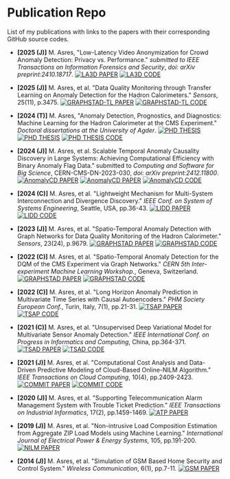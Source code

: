 # Publication Repo
List of my publications with links to the papers with their corresponding GitHub source codes.

+ **[2025 (J)]** M. Asres, "Low-Latency Video Anonymization for Crowd Anomaly Detection: Privacy vs. Performance." _submitted to IEEE Transactions on Information Forensics and Security_, _doi: arXiv preprint:2410.18717_. <a href="https://arxiv.org/abs/2410.18717"><img src="https://img.shields.io/badge/Paper-aXriv-red" alt="LA3D PAPER"></a> <a href="https://github.com/muleina/LA3D"><img src="https://img.shields.io/badge/Code-Github-blue" alt="LA3D CODE"></a>

+ **[2025 (J)]** M. Asres, et al. "Data Quality Monitoring through Transfer Learning on Anomaly Detection for the Hadron Calorimeters." _Sensors_, 25(11), p.3475.
<a href="https://www.mdpi.com/1424-8220/25/11/3475"><img src="https://img.shields.io/badge/Paper-Sensors-green" alt="GRAPHSTAD-TL PAPER"></a> <a href="https://github.com/muleina/CMS_HCAL_ML_OnlineDQM"><img src="https://img.shields.io/badge/Code-Github-blue" alt="GRAPHSTAD-TL CODE"></a>

+ **[2024 (T)]** M. Asres, "Anomaly Detection, Prognostics, and Diagnostics: Machine Learning for the Hadron Calorimeter at the CMS Experiment." _Doctoral dissertations at the University of Agder_.
<a href="https://uia.brage.unit.no/uia-xmlui/handle/11250/3132002"><img src="https://img.shields.io/badge/Thesis-PhD-red" alt="PHD THESIS"></a> <a href="https://cds.cern.ch/record/2920461"><img src="https://img.shields.io/badge/Thesis-CERN-blue" alt="PHD THESIS"></a> <a href="https://github.com/muleina"><img src="https://img.shields.io/badge/Code-Github-blue" alt="PHD THESIS CODE"></a>

+ **[2024 (J)]** M. Asres, et al. Scalable Temporal Anomaly Causality Discovery in Large Systems: Achieving Computational Efficiency with Binary Anomaly Flag Data." submitted to _Computing and Software for Big Science_, CERN-CMS-DN-2023-030, _doi: arXiv preprint:2412.11800_.
<a href="https://arxiv.org/abs/2412.11800"><img src="https://img.shields.io/badge/Paper-aXriv-red" alt="AnomalyCD PAPER"></a> <a href="https://cds.cern.ch/record/2919488/?ln=en"><img src="https://img.shields.io/badge/Paper-CERN-blue" alt="AnomalyCD PAPER"></a> <a href="https://github.com/muleina/AnomalyCD"><img src="https://img.shields.io/badge/Code-Github-blue" alt="AnomalyCD CODE"></a>

+ **[2024 (C)]** M. Asres, et al. "Lightweight Mechanism for Multi-System Interconnection and Divergence Discovery." _IEEE Conf. on System of Systems Engineering_, Seattle, USA, pp.36-43.
<a href="https://ieeexplore.ieee.org/abstract/document/10620930"><img src="https://img.shields.io/badge/Paper-IEEE-blue" alt="LIDD PAPER"></a> <a href="https://github.com/muleina/LIDD"><img src="https://img.shields.io/badge/Code-Github-blue" alt="LIDD CODE"></a>

+ **[2023 (J)]** M. Asres, et al. "Spatio-Temporal Anomaly Detection with Graph Networks for Data Quality Monitoring of the Hadron Calorimeter." _Sensors_, 23(24), p.9679.
<a href="https://www.mdpi.com/1424-8220/23/24/9679"><img src="https://img.shields.io/badge/Paper-Sensors-green" alt="GRAPHSTAD PAPER"></a> <a href="https://github.com/muleina/CMS_HCAL_ML_OnlineDQM"><img src="https://img.shields.io/badge/Code-Github-blue" alt="GRAPHSTAD CODE"></a>

+ **[2022 (C)]** M. Asres, et al. "Spatio-Temporal Anomaly Detection for the DQM of the CMS Experiment via Graph Networks." _CERN 5th Inter-experiment Machine Learning Workshop._, Geneva, Switzerland.
<a href="https://indico.cern.ch/event/1078970/contributions/4833337"><img src="https://img.shields.io/badge/Presentation-CERN-blue" alt="GRAPHSTAD PAPER"></a> <a href="https://github.com/muleina/CMS_HCAL_ML_OnlineDQM"><img src="https://img.shields.io/badge/Code-Github-blue" alt="GRAPHSTAD CODE"></a>

+ **[2022 (C)]** M. Asres, et al. "Long Horizon Anomaly Prediction in Multivariate Time Series with Causal Autoencoders." _PHM Society European Conf._, Turin, Italy, 7(1), pp.21-31.
<a href="https://papers.phmsociety.org/index.php/phme/article/view/3367"><img src="https://img.shields.io/badge/Paper-PHM-green" alt="TSAP PAPER"></a> <a href="https://gitlab.cern.ch/cmshcos/hcalweb/desmod"><img src="https://img.shields.io/badge/Code-CERN-blue" alt="TSAP CODE"></a>

+ **[2021 (C)]** M. Asres, et al. "Unsupervised Deep Variational Model for Multivariate Sensor Anomaly Detection." _IEEE International Conf. on Progress in Informatics and Computing_, China, pp.364-371.
<a href="https://ieeexplore.ieee.org/abstract/document/9687034"><img src="https://img.shields.io/badge/Paper-IEEE-blue" alt="TSAD PAPER"></a> <a href="https://gitlab.cern.ch/cmshcos/hcalweb/desmod"><img src="https://img.shields.io/badge/Code-CERN-blue" alt="TSAD CODE"></a>

+ **[2021 (J)]** M. Asres, et al. "Computational Cost Analysis and Data-Driven Predictive Modeling of Cloud-Based Online-NILM Algorithm." _IEEE Transactions on Cloud Computing_, 10(4), pp.2409-2423.
  <a href="https://ieeexplore.ieee.org/abstract/document/9325000"><img src="https://img.shields.io/badge/Paper-IEEE-blue" alt="COMMIT PAPER"></a> <a href="https://github.com/muleina/COMMIT-NILM"><img src="https://img.shields.io/badge/Code-Github-blue" alt="COMMIT CODE"></a>

+ **[2020 (J)]** M. Asres, et al. "Supporting Telecommunication Alarm Management System with Trouble Ticket Prediction." _IEEE Transactions on Industrial Informatics_, 17(2), pp.1459-1469.
  <a href="https://ieeexplore.ieee.org/abstract/document/9099427"><img src="https://img.shields.io/badge/Paper-IEEE-blue" alt="ATP PAPER"></a> 
     
+ **[2019  (J)]** M. Asres, et al. "Non-intrusive Load Composition Estimation from Aggregate ZIP Load Models using Machine Learning." _International Journal of Electrical Power \& Energy Systems_, 105, pp.191-200.
<a href="https://www.sciencedirect.com/science/article/pii/S0142061518301777"><img src="https://img.shields.io/badge/Paper-IEEE-blue" alt="NILM PAPER"></a>

+ **[2014  (J)]** M. Asres, et al. "Simulation of GSM Based Home Security and Control System." _Wireless Communication_, 6(1), pp.7-11.
<a href="https://www.ciitresearch.org/dl/index.php/wc/article/view/WC012014002"><img src="https://img.shields.io/badge/Paper-ICCT-blue" alt="GSM PAPER"></a>
